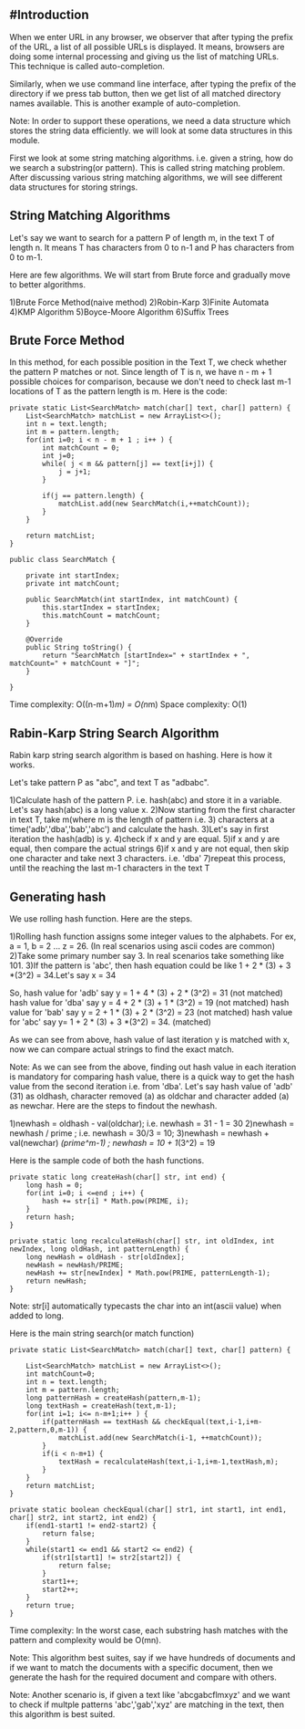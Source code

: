 #Introduction
--------------
When we enter URL in any browser, we observer that after typing the prefix of the URL, a list of all possible URLs is displayed. It means, browsers are doing some internal processing and giving us the list of matching URLs. This technique is called auto-completion.

Similarly, when we use command line interface, after typing the prefix of the directory if we press tab button, then we get list of all matched directory names available. This is another example of auto-completion.

Note: In order to support these operations, we need a data structure which stores the string data efficiently. we will look at some data structures in this module.

First we look at some string matching algorithms. i.e. given a string, how do we search a substring(or pattern). This is called string matching problem. After discussing various string matching algorithms, we will see different data structures for storing strings.

String Matching Algorithms
--------------------------

Let's say we want to search for a pattern P of length m, in the text T of length n. It means T has characters from 0 to n-1 and P has characters from 0 to m-1.

Here are few algorithms. We will start from Brute force and gradually move to better algorithms.

1)Brute Force Method(naive method)
2)Robin-Karp
3)Finite Automata
4)KMP Algorithm
5)Boyce-Moore Algorithm
6)Suffix Trees

Brute Force Method
------------------
In this method, for each possible position in the Text T, we check whether the pattern P matches or not. Since length of T is n, we have n - m + 1 possible choices for comparison, because we don't need to check last m-1 locations of T as the pattern length is m. Here is the code:

	private static List<SearchMatch> match(char[] text, char[] pattern) {
		List<SearchMatch> matchList = new ArrayList<>();
		int n = text.length;
		int m = pattern.length;
		for(int i=0; i < n - m + 1 ; i++ ) {
			int matchCount = 0;
			int j=0;
			while( j < m && pattern[j] == text[i+j]) {
				j = j+1;
			}
			
			if(j == pattern.length) {
				matchList.add(new SearchMatch(i,++matchCount));
			}
		}
		
		return matchList;
	}
	
	public class SearchMatch {

		private int startIndex;
		private int matchCount;
		
		public SearchMatch(int startIndex, int matchCount) {
			this.startIndex = startIndex;
			this.matchCount = matchCount;
		}
	
		@Override
		public String toString() {
			return "SearchMatch [startIndex=" + startIndex + ", matchCount=" + matchCount + "]";
		}

	}
	
Time complexity: O((n-m+1)*m) = O(n*m)
Space complexity: O(1)

Rabin-Karp String Search Algorithm
-----------------------------------
Rabin karp string search algorithm is based on hashing. Here is how it works.

Let's take pattern P as "abc", and text T as "adbabc". 

1)Calculate hash of the pattern P. i.e. hash(abc) and store it in a variable. Let's say hash(abc) is a long value x.
2)Now starting from the first character in text T, take m(where m is the length of pattern i.e. 3) characters at a time('adb','dba','bab','abc') and calculate the hash. 
3)Let's say in first iteration the hash(adb) is y. 
4)check if x and y are equal. 
5)if x and y are equal, then compare the actual strings
6)if x and y are not equal, then skip one character and take next 3 characters. i.e. 'dba'
7)repeat this process, until the reaching the last m-1 characters in the text T

Generating hash
---------------
We use rolling hash function. Here are the steps.

1)Rolling hash function assigns some integer values to the alphabets. For ex, a = 1, b = 2 ... z = 26. (In real scenarios using ascii codes are common)  
2)Take some primary number say 3. In real scenarios take something like 101.
3)If the pattern is 'abc', then hash equation could be like 1 + 2 * (3) + 3 *(3^2) = 34.Let's say x = 34

So, hash value for 'adb' say y = 1 + 4 * (3) + 2 * (3^2) = 31 (not matched)
hash value for 'dba' say y = 4 + 2 * (3) + 1 * (3^2) = 19 (not matched)
hash value for 'bab' say y = 2 + 1 * (3) + 2 * (3^2) = 23 (not matched)
hash value for 'abc' say y=  1 + 2 * (3) + 3 *(3^2) = 34. (matched)

As we can see from above, hash value of last iteration y is matched with x, now we can compare actual strings to find the exact match. 

Note: As we can see from the above, finding out hash value in each iteration is mandatory for comparing hash value, there is a quick way to get the hash value from the second iteration i.e. from 'dba'. Let's say hash value of 'adb' (31) as oldhash, character removed (a) as oldchar and character added (a) as newchar. 
Here are the steps to findout the newhash.

1)newhash = oldhash - val(oldchar); i.e. newhash = 31 - 1 = 30
2)newhash = newhash / prime ; i.e. newhash = 30/3 = 10;
3)newhash = newhash + val(newchar) *(prime^m-1) ; newhash = 10 + 1*(3^2) = 19

Here is the sample code of both the hash functions.

	private static long createHash(char[] str, int end) {
		long hash = 0;
		for(int i=0; i <=end ; i++) {
			hash += str[i] * Math.pow(PRIME, i);
		}
		return hash;
	}
	
	private static long recalculateHash(char[] str, int oldIndex, int newIndex, long oldHash, int patternLength) {
		long newHash = oldHash - str[oldIndex];
		newHash = newHash/PRIME;
		newHash += str[newIndex] * Math.pow(PRIME, patternLength-1);
		return newHash;
	}

Note: str[i] automatically typecasts the char into an int(ascii value) when added to long.

Here is the main string search(or match function)

	private static List<SearchMatch> match(char[] text, char[] pattern) {
		
		List<SearchMatch> matchList = new ArrayList<>();
		int matchCount=0;
		int n = text.length;
		int m = pattern.length;
		long patternHash = createHash(pattern,m-1);
		long textHash = createHash(text,m-1);
		for(int i=1; i<= n-m+1;i++ ) {
			if(patternHash == textHash && checkEqual(text,i-1,i+m-2,pattern,0,m-1)) {
				matchList.add(new SearchMatch(i-1, ++matchCount));
			}
			if(i < n-m+1) {
				textHash = recalculateHash(text,i-1,i+m-1,textHash,m);
			}
		}
		return matchList;
	}
	
	private static boolean checkEqual(char[] str1, int start1, int end1, char[] str2, int start2, int end2) {
		if(end1-start1 != end2-start2) {
			return false;
		}
		while(start1 <= end1 && start2 <= end2) {
			if(str1[start1] != str2[start2]) {
				return false;
			}
			start1++;
			start2++;
		}
		return true;
	}

Time complexity: In the worst case, each substring hash matches with the pattern and complexity would be O(mn).
	
Note: This algorithm best suites, say if we have hundreds of documents and if we want to match the documents with a specific document, then we generate the hash for the required document and compare with others.

Note: Another scenario is, if given a text like 'abcgabcflmxyz' and we want to check if multple patterns 'abc','gab','xyz' are matching in the text, then this algorithm is best suited.
